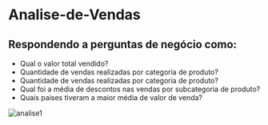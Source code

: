 # Analise-de-Vendas

## Respondendo a perguntas de negócio como:
  - Qual o valor total vendido?
  - Quantidade de vendas realizadas por categoria de produto?
  - Quantidade de vendas realizadas por categoria de produto?
  - Qual foi a média de descontos nas vendas por subcategoria de produto?
  - Quais paises tiveram a maior média de valor de venda?
  

![analise1](https://user-images.githubusercontent.com/8195518/218596845-46c65b37-b0c3-4ff9-a255-07a232159b53.png)
